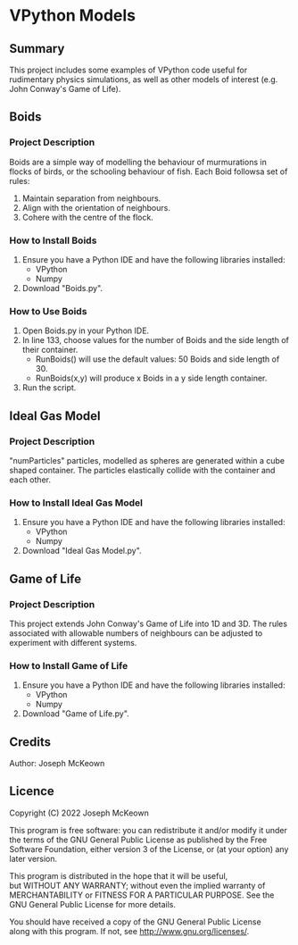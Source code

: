 # VPython Models

## Summary
This project includes some examples of VPython code useful for rudimentary physics simulations, as well as other models of interest (e.g. John Conway's Game of Life).

## Boids

### Project Description
Boids are a simple way of modelling the behaviour of murmurations in flocks of birds, or the schooling behaviour of fish.
Each Boid followsa set of rules:
1. Maintain separation from neighbours.
2. Align with the orientation of neighbours.
3. Cohere with the centre of the flock.

### How to Install Boids
1. Ensure you have a Python IDE and have the following libraries installed:
      - VPython
      - Numpy
2. Download "Boids.py".

### How to Use Boids
1. Open Boids.py in your Python IDE.
2. In line 133, choose values for the number of Boids and the side length of their container.
      - RunBoids() will use the default values: 50 Boids and side length of 30.
      - RunBoids(x,y) will produce x Boids in a y side length container.
3. Run the script.

## Ideal Gas Model

### Project Description
"numParticles" particles, modelled as spheres are generated within a cube shaped container. The particles elastically collide with the container and each other.

### How to Install Ideal Gas Model
1. Ensure you have a Python IDE and have the following libraries installed:
      - VPython
      - Numpy
2. Download "Ideal Gas Model.py".

[//]: # (### How to Use Ideal Gas Model 1. 2. )

## Game of Life

### Project Description
This project extends John Conway's Game of Life into 1D and 3D. The rules associated with allowable numbers of neighbours can be adjusted to experiment with different systems.

### How to Install Game of Life
1. Ensure you have a Python IDE and have the following libraries installed:
      - VPython
      - Numpy
2. Download "Game of Life.py".

[//]: # (### How to Use Game of Life 1. 2. )


## Credits
Author: Joseph McKeown  

## Licence

Copyright (C) 2022 Joseph McKeown

This program is free software: you can redistribute it and/or modify
it under the terms of the GNU General Public License as published by
the Free Software Foundation, either version 3 of the License, or
(at your option) any later version.

This program is distributed in the hope that it will be useful,      
but WITHOUT ANY WARRANTY; without even the implied warranty of       
MERCHANTABILITY or FITNESS FOR A PARTICULAR PURPOSE.  See the        
GNU General Public License for more details.                         
                                                                     
You should have received a copy of the GNU General Public License    
along with this program.  If not, see <http://www.gnu.org/licenses/>.
